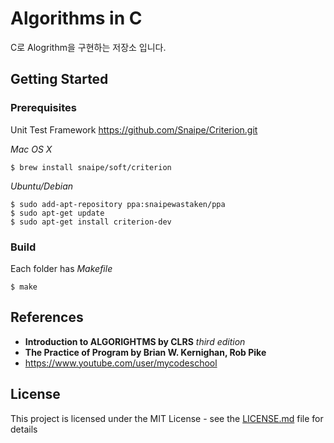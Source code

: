 # Algorithms in C

C로 Alogrithm을 구현하는 저장소 입니다.

## Getting Started

### Prerequisites
Unit Test Framework
https://github.com/Snaipe/Criterion.git

*Mac OS X* 
```
$ brew install snaipe/soft/criterion
```
*Ubuntu/Debian*
```
$ sudo add-apt-repository ppa:snaipewastaken/ppa
$ sudo apt-get update
$ sudo apt-get install criterion-dev
```

### Build
Each folder has *Makefile*
```
$ make
```

## References

* **Introduction to ALGORIGHTMS by CLRS** *third edition*
* **The Practice of Program by Brian W. Kernighan, Rob Pike**
* https://www.youtube.com/user/mycodeschool 

## License

This project is licensed under the MIT License - see the [LICENSE.md](LICENSE.md) file for details
